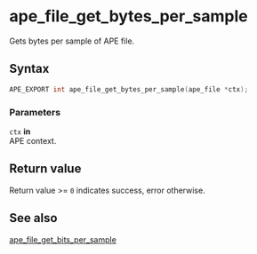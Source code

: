 # ape_file_get_bytes_per_sample

Gets bytes per sample of APE file.

## Syntax

```c
APE_EXPORT int ape_file_get_bytes_per_sample(ape_file *ctx);
```

### Parameters

`ctx` **in**  
APE context.

## Return value

Return value >= `0` indicates success, error otherwise.

## See also

[ape_file_get_bits_per_sample](ape_file_get_bits_per_sample.md)
